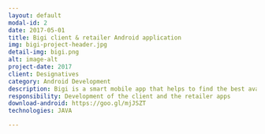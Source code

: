 ```yaml
---
layout: default
modal-id: 2
date: 2017-05-01
title: Bigi client & retailer Android application
img: bigi-project-header.jpg
detail-img: bigi.png
alt: image-alt
project-date: 2017
client: Designatives
category: Android Development
description: Bigi is a smart mobile app that helps to find the best available offers and deals easily. Users can explore the instantly redeemable offers across various categories offering local experiences, dining, shopping and more! The application fetches the data always from a backend and use QR codes to redeem qoupons.
responsibility: Development of the client and the retailer apps
download-android: https://goo.gl/mjJSZT
technologies: JAVA

---
```

